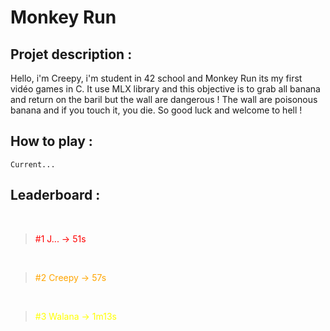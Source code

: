 # Monkey Run

## Projet description :

Hello, i'm Creepy, i'm student in 42 school and Monkey Run its my first vidéo games in C.
It use MLX library and this objective is to grab all banana and return on the baril but the wall are dangerous !
The wall are poisonous banana and if you touch it, you die.
So good luck and welcome to hell !

## How to play :
```
Current...
```

## Leaderboard :
<br>

> <span style="color: red"> #1 J... → 51s </span>

<br>

> <span style="color: orange"> #2 Creepy → 57s </span>

<br>

> <span style="color: yellow"> #3 Walana → 1m13s </span>
